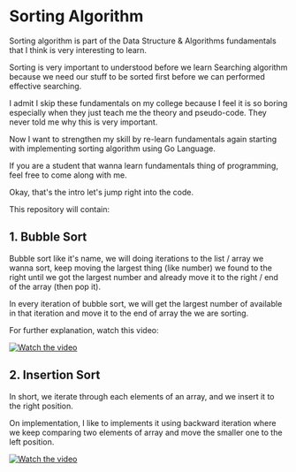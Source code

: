 # Sorting Algorithm

Sorting algorithm is part of the Data Structure & Algorithms fundamentals that I think is very interesting to learn.

Sorting is very important to understood before we learn Searching algorithm because we need our stuff to be sorted first before we can performed effective searching.

I admit I skip these fundamentals on my college because I feel it is so boring especially when they just teach me the theory and pseudo-code. They never told me why this is very important.

Now I want to strengthen my skill by re-learn fundamentals again starting with implementing sorting algorithm using Go Language.

If you are a student that wanna learn fundamentals thing of programming, feel free to come along with me.

Okay, that's the intro let's jump right into the code.

This repository will contain:

## 1. Bubble Sort

Bubble sort like it's name, we will doing iterations to the list / array we wanna sort, keep moving the largest thing (like number) we found to the right until we got the largest number and already move it to the right / end of the array (then pop it).

In every iteration of bubble sort, we will get the largest number of available in that iteration and move it to the end of array the we are sorting.

For further explanation, watch this video:

[![Watch the video](https://img.youtube.com/vi/uJLwnsLn0_Q/default.jpg)](https://youtu.be/uJLwnsLn0_Q)

## 2. Insertion Sort

In short, we iterate through each elements of an array, and we insert it to the right position.

On implementation, I like to implements it using backward iteration where we keep comparing two elements of array and move the smaller one to the left position.

[![Watch the video](https://img.youtube.com/vi/nKzEJWbkPbQ/default.jpg)](https://youtu.be/nKzEJWbkPbQ)
